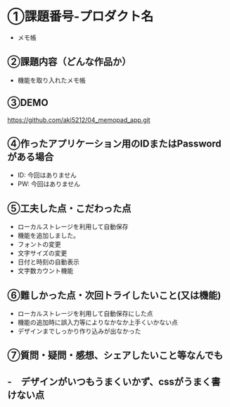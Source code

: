 # ①課題番号-プロダクト名

- メモ帳

## ②課題内容（どんな作品か）

- 機能を取り入れたメモ帳

## ③DEMO

https://github.com/aki5212/04_memopad_app.git

## ④作ったアプリケーション用のIDまたはPasswordがある場合

- ID: 今回はありません
- PW: 今回はありません

## ⑤工夫した点・こだわった点

- ローカルストレージを利用して自動保存
- 機能を追加しました。
- フォントの変更
- 文字サイズの変更
- 日付と時刻の自動表示
- 文字数カウント機能

## ⑥難しかった点・次回トライしたいこと(又は機能)

- ローカルストレージを利用して自動保存にした点
- 機能の追加時に誤入力等によりなかなか上手くいかない点
- デザインまでしっかり作り込みが出なかった

## ⑦質問・疑問・感想、シェアしたいこと等なんでも
-　デザインがいつもうまくいかず、cssがうまく書けない点
- 
